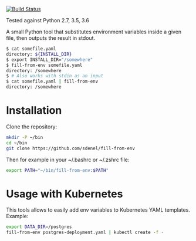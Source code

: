 [![Build Status](https://travis-ci.com/sdenel/fill-from-env.svg?branch=master)](https://travis-ci.com/sdenel/fill-from-env)

Tested against Python 2.7, 3.5, 3.6

A small Python tool that substitutes environment variables inside a given file, then outputs the result in stdout.


```bash
$ cat somefile.yaml
directory: ${INSTALL_DIR}
$ export INSTALL_DIR="/somewhere"
$ fill-from-env somefile.yaml
directory: /somewhere
$ # Also works with stdin as an input
$ cat somefile.yaml | fill-from-env
directory: /somewhere
```

# Installation

Clone the repository:
```bash
mkdir -P ~/bin
cd ~/bin
git clone https://github.com/sdenel/fill-from-env
```

Then for example in your ~/.bashrc or ~/.zshrc file:
```bash
export PATH="~/bin/fill-from-env:$PATH"
```

# Usage with Kubernetes
This tools allows to easily add env variables to Kubernetes YAML templates. Example:
```bash
export DATA_DIR=/postgres
fill-from-env postgres-deployment.yaml | kubectl create -f -
```